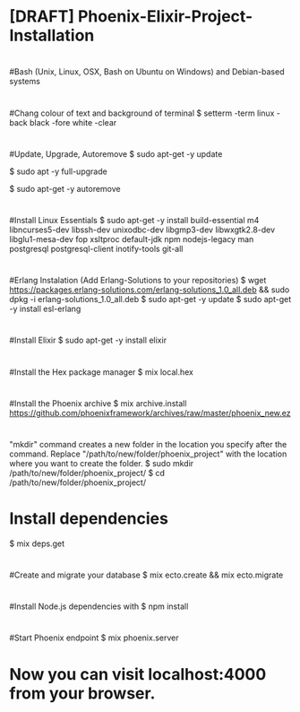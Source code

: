 # [DRAFT] Phoenix-Elixir-Project-Installation
#
#Bash (Unix, Linux, OSX, Bash on Ubuntu on Windows) and Debian-based systems
#
#Chang colour of text and background of terminal
$ setterm -term linux -back black -fore white -clear
#
#Update, Upgrade, Autoremove
$ sudo apt-get -y update

$ sudo apt -y full-upgrade

$ sudo apt-get -y autoremove
#
#Install Linux Essentials
$ sudo apt-get -y install build-essential m4 libncurses5-dev libssh-dev unixodbc-dev libgmp3-dev libwxgtk2.8-dev libglu1-mesa-dev fop xsltproc default-jdk npm nodejs-legacy man postgresql postgresql-client inotify-tools git-all
#
#Erlang Instalation (Add Erlang-Solutions to your repositories)
$ wget https://packages.erlang-solutions.com/erlang-solutions_1.0_all.deb && sudo dpkg -i erlang-solutions_1.0_all.deb
$ sudo apt-get -y update
$ sudo apt-get -y install esl-erlang
#
#Install Elixir
$ sudo apt-get -y install elixir
#
#Install the Hex package manager
$ mix local.hex
#
#Install the Phoenix archive
$ mix archive.install https://github.com/phoenixframework/archives/raw/master/phoenix_new.ez
#
"mkdir" command creates a new folder in the location you specify after the command. Replace "/path/to/new/folder/phoenix_project" with the location where you want to create the folder.
$ sudo mkdir /path/to/new/folder/phoenix_project/
$ cd /path/to/new/folder/phoenix_project/
#
# Install dependencies
$ mix deps.get
#
#Create and migrate your database
$ mix ecto.create && mix ecto.migrate
#
#Install Node.js dependencies with
$ npm install
#
#Start Phoenix endpoint
$ mix phoenix.server
#
# Now you can visit localhost:4000 from your browser. 
